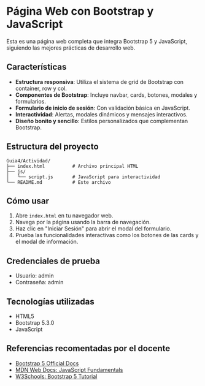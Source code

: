 # Página Web con Bootstrap y JavaScript

Esta es una página web completa que integra Bootstrap 5 y JavaScript, siguiendo las mejores prácticas de desarrollo web.

## Características

- **Estructura responsiva**: Utiliza el sistema de grid de Bootstrap con container, row y col.
- **Componentes de Bootstrap**: Incluye navbar, cards, botones, modales y formularios.
- **Formulario de inicio de sesión**: Con validación básica en JavaScript.
- **Interactividad**: Alertas, modales dinámicos y mensajes interactivos.
- **Diseño bonito y sencillo**: Estilos personalizados que complementan Bootstrap.

## Estructura del proyecto

```
Guia4/Actividad/
├── index.html          # Archivo principal HTML
├── js/
│   └── script.js       # JavaScript para interactividad
└── README.md           # Este archivo
```

## Cómo usar

1. Abre `index.html` en tu navegador web.
2. Navega por la página usando la barra de navegación.
3. Haz clic en "Iniciar Sesión" para abrir el modal del formulario.
4. Prueba las funcionalidades interactivas como los botones de las cards y el modal de información.

## Credenciales de prueba

- Usuario: admin
- Contraseña: admin

## Tecnologías utilizadas

- HTML5
- Bootstrap 5.3.0
- JavaScript

## Referencias recomentadas por el docente

- [Bootstrap 5 Official Docs](https://getbootstrap.com/docs/5.3/getting-started/introduction/)
- [MDN Web Docs: JavaScript Fundamentals](https://developer.mozilla.org/en-US/docs/Learn/JavaScript)
- [W3Schools: Bootstrap 5 Tutorial](https://www.w3schools.com/bootstrap5/)
